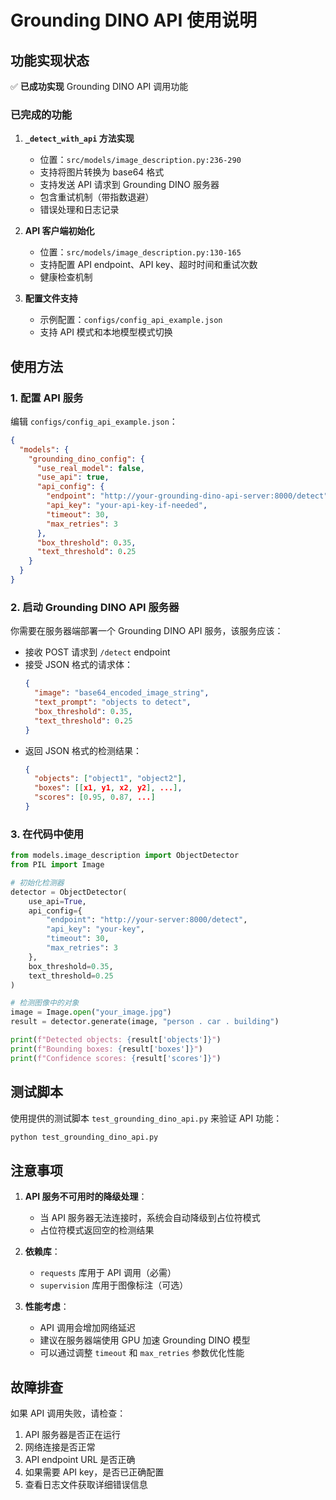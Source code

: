 # Grounding DINO API 使用说明

## 功能实现状态

✅ **已成功实现** Grounding DINO API 调用功能

### 已完成的功能

1. **`_detect_with_api` 方法实现**
   - 位置：`src/models/image_description.py:236-290`
   - 支持将图片转换为 base64 格式
   - 支持发送 API 请求到 Grounding DINO 服务器
   - 包含重试机制（带指数退避）
   - 错误处理和日志记录

2. **API 客户端初始化**
   - 位置：`src/models/image_description.py:130-165`
   - 支持配置 API endpoint、API key、超时时间和重试次数
   - 健康检查机制

3. **配置文件支持**
   - 示例配置：`configs/config_api_example.json`
   - 支持 API 模式和本地模型模式切换

## 使用方法

### 1. 配置 API 服务

编辑 `configs/config_api_example.json`：

```json
{
  "models": {
    "grounding_dino_config": {
      "use_real_model": false,
      "use_api": true,
      "api_config": {
        "endpoint": "http://your-grounding-dino-api-server:8000/detect",
        "api_key": "your-api-key-if-needed",
        "timeout": 30,
        "max_retries": 3
      },
      "box_threshold": 0.35,
      "text_threshold": 0.25
    }
  }
}
```

### 2. 启动 Grounding DINO API 服务器

你需要在服务器端部署一个 Grounding DINO API 服务，该服务应该：

- 接收 POST 请求到 `/detect` endpoint
- 接受 JSON 格式的请求体：
  ```json
  {
    "image": "base64_encoded_image_string",
    "text_prompt": "objects to detect",
    "box_threshold": 0.35,
    "text_threshold": 0.25
  }
  ```
- 返回 JSON 格式的检测结果：
  ```json
  {
    "objects": ["object1", "object2"],
    "boxes": [[x1, y1, x2, y2], ...],
    "scores": [0.95, 0.87, ...]
  }
  ```

### 3. 在代码中使用

```python
from models.image_description import ObjectDetector
from PIL import Image

# 初始化检测器
detector = ObjectDetector(
    use_api=True,
    api_config={
        "endpoint": "http://your-server:8000/detect",
        "api_key": "your-key",
        "timeout": 30,
        "max_retries": 3
    },
    box_threshold=0.35,
    text_threshold=0.25
)

# 检测图像中的对象
image = Image.open("your_image.jpg")
result = detector.generate(image, "person . car . building")

print(f"Detected objects: {result['objects']}")
print(f"Bounding boxes: {result['boxes']}")
print(f"Confidence scores: {result['scores']}")
```

## 测试脚本

使用提供的测试脚本 `test_grounding_dino_api.py` 来验证 API 功能：

```bash
python test_grounding_dino_api.py
```

## 注意事项

1. **API 服务不可用时的降级处理**：
   - 当 API 服务器无法连接时，系统会自动降级到占位符模式
   - 占位符模式返回空的检测结果

2. **依赖库**：
   - `requests` 库用于 API 调用（必需）
   - `supervision` 库用于图像标注（可选）

3. **性能考虑**：
   - API 调用会增加网络延迟
   - 建议在服务器端使用 GPU 加速 Grounding DINO 模型
   - 可以通过调整 `timeout` 和 `max_retries` 参数优化性能

## 故障排查

如果 API 调用失败，请检查：

1. API 服务器是否正在运行
2. 网络连接是否正常
3. API endpoint URL 是否正确
4. 如果需要 API key，是否已正确配置
5. 查看日志文件获取详细错误信息